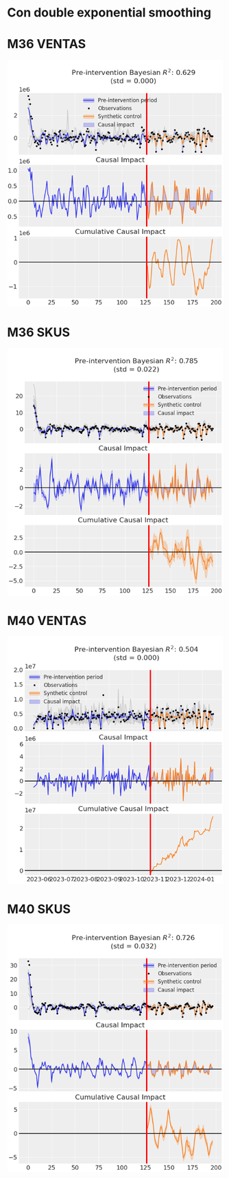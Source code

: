 # Con double exponential smoothing
# M36 VENTAS
![M36-sells-smooth.png](Images%2FM36-sells-smooth.png)
# M36 SKUS
![M36-skus_count-smooth.png](Images%2FM36-skus_count-smooth.png)
# M40 VENTAS
![M40-sells-smooth2.png](Images%2FM40-sells-smooth2.png)

# M40 SKUS
![M40-skus_count-smooth.png](Images%2FM40-skus_count-smooth.png)
